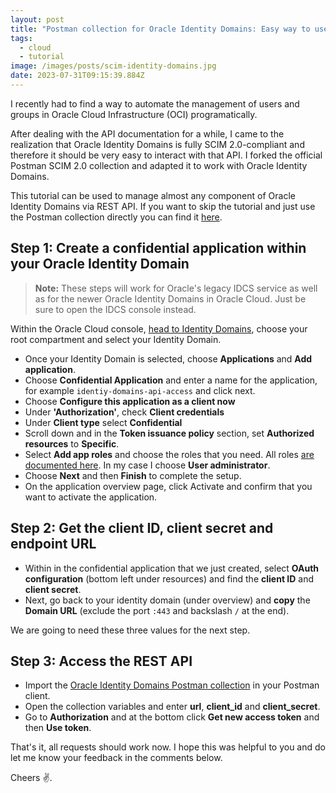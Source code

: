 ```yaml
---
layout: post
title: "Postman collection for Oracle Identity Domains: Easy way to use REST APIs"
tags:
  - cloud
  - tutorial
image: /images/posts/scim-identity-domains.jpg
date: 2023-07-31T09:15:39.884Z
---
```

I recently had to find a way to automate the management of users and groups in Oracle Cloud Infrastructure (OCI) programatically.

After dealing with the API documentation for a while, I came to the realization that Oracle Identity Domains is fully SCIM 2.0-compliant and therefore it should be very easy to interact with that API. I forked the official Postman SCIM 2.0 collection and adapted it to work with Oracle Identity Domains.

This tutorial can be used to manage almost any component of Oracle Identity Domains via REST API. If you want to skip the tutorial and just use the Postman collection directly you can find it [here](https://raw.githubusercontent.com/m1nka/oracle-identity-domains-postman-collection/main/Oracle%20Identity%20Domains%20-%20REST%20API.postman_collection.json).

## Step 1: Create a confidential application within your Oracle Identity Domain

> **Note:** These steps will work for Oracle's legacy IDCS service as well as for the newer Oracle Identity Domains in Oracle Cloud. Just be sure to open the IDCS console instead.

Within the Oracle Cloud console, [head to Identity Domains](https://cloud.oracle.com/identity/domains/), choose your root compartment and select your Identity Domain.

- Once your Identity Domain is selected, choose **Applications** and **Add application**.
- Choose **Confidential Application** and enter a name for the application, for example `identiy-domains-api-access` and click next.
- Choose **Configure this application as a client now**
- Under **'Authorization'**, check **Client credentials**
- Under **Client type** select **Confidential**
- Scroll down and in the **Token issuance policy** section, set **Authorized resources** to **Specific**.
- Select **Add app roles** and choose the roles that you need. All roles [are documented here](https://docs.oracle.com/en/cloud/paas/identity-cloud/uaids/understand-administrator-roles.html#GUID-9B488723-43A1-47B1-ACB0-41FFD780FD5D). In my case I choose **User administrator**.
- Choose **Next** and then **Finish** to complete the setup.
- On the application overview page, click Activate and confirm that you want to activate the application.

## Step 2: Get the client ID, client secret and endpoint URL

- Within in the confidential application that we just created, select **OAuth configuration** (bottom left under resources) and find the **client ID** and **client secret**.
- Next, go back to your identity domain (under overview) and **copy** the **Domain URL** (exclude the port `:443` and backslash `/` at the end).

We are going to need these three values for the next step.

## Step 3: Access the REST API

- Import the [Oracle Identity Domains Postman collection](https://raw.githubusercontent.com/m1nka/oracle-identity-domains-postman-collection/main/Oracle%20Identity%20Domains%20-%20REST%20API.postman_collection.json) in your Postman client.
- Open the collection variables and enter **url**, **client_id** and **client_secret**.
- Go to **Authorization** and at the bottom click **Get new access token** and then **Use token**.

That's it, all requests should work now. I hope this was helpful to you and do let me know your feedback in the comments below.

Cheers ✌️.